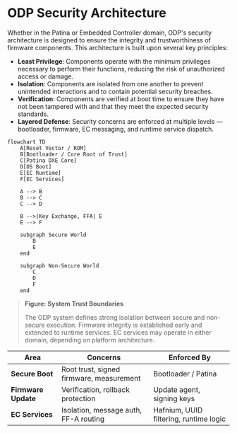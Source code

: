 # ODP Security Architecture

Whether in the Patina or Embedded Controller domain, ODP's security architecture is designed to ensure the integrity and trustworthiness of firmware components. This architecture is built upon several key principles:

- __Least Privilege__: Components operate with the minimum privileges necessary to perform their functions, reducing the risk of unauthorized access or damage.
- __Isolation__: Components are isolated from one another to prevent unintended interactions and to contain potential security breaches.
- __Verification__: Components are verified at boot time to ensure they have not been tampered with and that they meet the expected security standards. 
- __Layered Defense__: Security concerns are enforced at multiple levels — bootloader, firmware, EC messaging, and runtime service dispatch.

```mermaid
flowchart TD
    A[Reset Vector / ROM]
    B[Bootloader / Core Root of Trust]
    C[Patina DXE Core]
    D[OS Boot]
    E[EC Runtime]
    F[EC Services]

    A --> B
    B --> C
    C --> D

    B -->|Key Exchange, FFA| E
    E --> F

    subgraph Secure World
        B
        E
    end

    subgraph Non-Secure World
        C
        D
        F
    end
```
> __Figure: System Trust Boundaries__
>
> The ODP system defines strong isolation between secure and non-secure execution. Firmware integrity is established early and extended to runtime services. EC services may operate in either domain, depending on platform architecture.

| Area                | Concerns                                 | Enforced By                            |
| ------------------- | ---------------------------------------- | -------------------------------------- |
| **Secure Boot**     | Root trust, signed firmware, measurement | Bootloader / Patina                    |
| **Firmware Update** | Verification, rollback protection        | Update agent, signing keys             |
| **EC Services**     | Isolation, message auth, FF-A routing    | Hafnium, UUID filtering, runtime logic |
